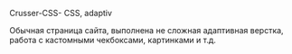 Crusser-CSS-
CSS, adaptiv

Обычная страница сайта, выполнена не сложная адаптивная верстка, работа с кастомными чекбоксами, картинками и т.д.
